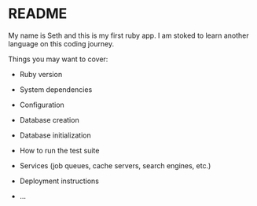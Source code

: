 # README

My name is Seth and this is my first ruby app. I am stoked to learn another language on this coding journey.

Things you may want to cover:

* Ruby version

* System dependencies

* Configuration

* Database creation

* Database initialization

* How to run the test suite

* Services (job queues, cache servers, search engines, etc.)

* Deployment instructions

* ...
